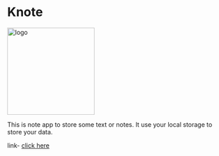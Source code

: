 # Knote
<img src="https://ashish293.github.io/Knote/favicon.png" alt="logo" height="200px">

This is note app to store some text or notes. It use your local storage to store your data.

link- <a href="https://ashish293.github.io/Knote/"> click here</a>
